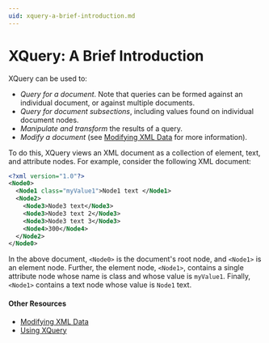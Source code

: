 ```yaml
---
uid: xquery-a-brief-introduction.md
---
```


# XQuery: A Brief Introduction

XQuery can be used to:
* *Query for a document*. Note that queries can be formed against an individual document, or against multiple documents.
* *Query for document subsections*, including values found on individual document nodes.
* *Manipulate and transform* the results of a query.
* *Modify a document* (see [Modifying XML Data](xref:modifying-xml-data.md) for more information).

To do this, XQuery views an XML document as a collection of element, text, and attribute nodes. For example, consider the following XML document:

``` XML
<?xml version="1.0"?>
<Node0>
  <Node1 class="myValue1">Node1 text </Node1>
  <Node2>
    <Node3>Node3 text</Node3>
    <Node3>Node3 text 2</Node3>
    <Node3>Node3 text 3</Node3>
    <Node4>300</Node4>
  </Node2>
</Node0>
```

In the above document, `<Node0>` is the document's root node, and `<Node1>` is an element node. Further, the element node, `<Node1>`, contains a single attribute node whose name is class and whose value is `myValue1`. Finally, `<Node1>` contains a text node whose value is `Node1` text.


#### Other Resources
* [Modifying XML Data](xref:modifying-xml-data.md)
* [Using XQuery](xref:using-xquery.md)